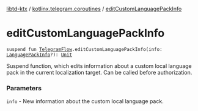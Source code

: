 [libtd-ktx](../index.md) / [kotlinx.telegram.coroutines](index.md) / [editCustomLanguagePackInfo](./edit-custom-language-pack-info.md)

# editCustomLanguagePackInfo

`suspend fun `[`TelegramFlow`](../kotlinx.telegram.core/-telegram-flow/index.md)`.editCustomLanguagePackInfo(info: `[`LanguagePackInfo`](https://tdlibx.github.io/td/docs/org/drinkless/td/libcore/telegram/TdApi.LanguagePackInfo.html)`?): `[`Unit`](https://kotlinlang.org/api/latest/jvm/stdlib/kotlin/-unit/index.html)

Suspend function, which edits information about a custom local language pack in the current
localization target. Can be called before authorization.

### Parameters

`info` - New information about the custom local language pack.